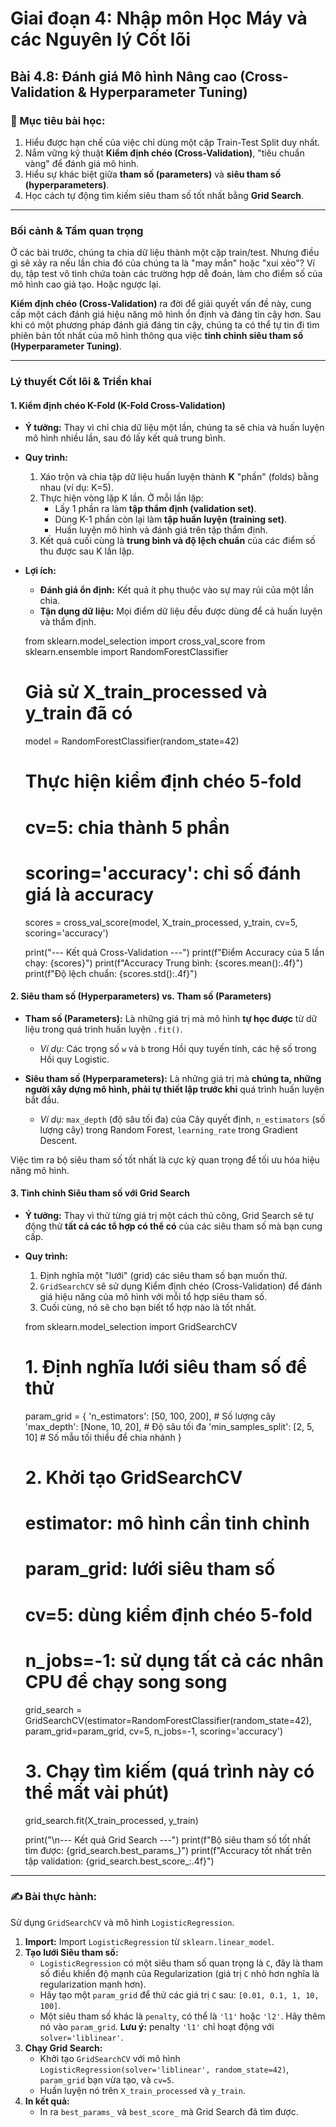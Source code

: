 # Giai đoạn 4: Nhập môn Học Máy và các Nguyên lý Cốt lõi
## Bài 4.8: Đánh giá Mô hình Nâng cao (Cross-Validation & Hyperparameter Tuning)

### **🎯 Mục tiêu bài học:**
1.  Hiểu được hạn chế của việc chỉ dùng một cặp Train-Test Split duy nhất.
2.  Nắm vững kỹ thuật **Kiểm định chéo (Cross-Validation)**, "tiêu chuẩn vàng" để đánh giá mô hình.
3.  Hiểu sự khác biệt giữa **tham số (parameters)** và **siêu tham số (hyperparameters)**.
4.  Học cách tự động tìm kiếm siêu tham số tốt nhất bằng **Grid Search**.

---

### **Bối cảnh & Tầm quan trọng**

Ở các bài trước, chúng ta chia dữ liệu thành một cặp train/test. Nhưng điều gì sẽ xảy ra nếu lần chia đó của chúng ta là "may mắn" hoặc "xui xẻo"? Ví dụ, tập test vô tình chứa toàn các trường hợp dễ đoán, làm cho điểm số của mô hình cao giả tạo. Hoặc ngược lại.

**Kiểm định chéo (Cross-Validation)** ra đời để giải quyết vấn đề này, cung cấp một cách đánh giá hiệu năng mô hình ổn định và đáng tin cậy hơn. Sau khi có một phương pháp đánh giá đáng tin cậy, chúng ta có thể tự tin đi tìm phiên bản tốt nhất của mô hình thông qua việc **tinh chỉnh siêu tham số (Hyperparameter Tuning)**.

---

### **Lý thuyết Cốt lõi & Triển khai**

#### **1. Kiểm định chéo K-Fold (K-Fold Cross-Validation)**

* **Ý tưởng:** Thay vì chỉ chia dữ liệu một lần, chúng ta sẽ chia và huấn luyện mô hình nhiều lần, sau đó lấy kết quả trung bình.
* **Quy trình:**
    1.  Xáo trộn và chia tập dữ liệu huấn luyện thành **K** "phần" (folds) bằng nhau (ví dụ: K=5).
    2.  Thực hiện vòng lặp K lần. Ở mỗi lần lặp:
        * Lấy 1 phần ra làm **tập thẩm định (validation set)**.
        * Dùng K-1 phần còn lại làm **tập huấn luyện (training set)**.
        * Huấn luyện mô hình và đánh giá trên tập thẩm định.
    3.  Kết quả cuối cùng là **trung bình và độ lệch chuẩn** của các điểm số thu được sau K lần lặp. 

* **Lợi ích:**
    * **Đánh giá ổn định:** Kết quả ít phụ thuộc vào sự may rủi của một lần chia.
    * **Tận dụng dữ liệu:** Mọi điểm dữ liệu đều được dùng để cả huấn luyện và thẩm định.


    from sklearn.model_selection import cross_val_score
    from sklearn.ensemble import RandomForestClassifier

    # Giả sử X_train_processed và y_train đã có
    model = RandomForestClassifier(random_state=42)

    # Thực hiện kiểm định chéo 5-fold
    # cv=5: chia thành 5 phần
    # scoring='accuracy': chỉ số đánh giá là accuracy
    scores = cross_val_score(model, X_train_processed, y_train, cv=5, scoring='accuracy')

    print("--- Kết quả Cross-Validation ---")
    print(f"Điểm Accuracy của 5 lần chạy: {scores}")
    print(f"Accuracy Trung bình: {scores.mean():.4f}")
    print(f"Độ lệch chuẩn: {scores.std():.4f}")

#### **2. Siêu tham số (Hyperparameters) vs. Tham số (Parameters)**

* **Tham số (Parameters):** Là những giá trị mà mô hình **tự học được** từ dữ liệu trong quá trình huấn luyện `.fit()`.
    * *Ví dụ:* Các trọng số `w` và `b` trong Hồi quy tuyến tính, các hệ số trong Hồi quy Logistic.

* **Siêu tham số (Hyperparameters):** Là những giá trị mà **chúng ta, những người xây dựng mô hình, phải tự thiết lập trước khi** quá trình huấn luyện bắt đầu.
    * *Ví dụ:* `max_depth` (độ sâu tối đa) của Cây quyết định, `n_estimators` (số lượng cây) trong Random Forest, `learning_rate` trong Gradient Descent.

Việc tìm ra bộ siêu tham số tốt nhất là cực kỳ quan trọng để tối ưu hóa hiệu năng mô hình.

#### **3. Tinh chỉnh Siêu tham số với Grid Search**

* **Ý tưởng:** Thay vì thử từng giá trị một cách thủ công, Grid Search sẽ tự động thử **tất cả các tổ hợp có thể có** của các siêu tham số mà bạn cung cấp.
* **Quy trình:**
    1.  Định nghĩa một "lưới" (grid) các siêu tham số bạn muốn thử.
    2.  `GridSearchCV` sẽ sử dụng Kiểm định chéo (Cross-Validation) để đánh giá hiệu năng của mô hình với mỗi tổ hợp siêu tham số.
    3.  Cuối cùng, nó sẽ cho bạn biết tổ hợp nào là tốt nhất.


    from sklearn.model_selection import GridSearchCV

    # 1. Định nghĩa lưới siêu tham số để thử
    param_grid = {
        'n_estimators': [50, 100, 200],      # Số lượng cây
        'max_depth': [None, 10, 20],         # Độ sâu tối đa
        'min_samples_split': [2, 5, 10]    # Số mẫu tối thiểu để chia nhánh
    }

    # 2. Khởi tạo GridSearchCV
    # estimator: mô hình cần tinh chỉnh
    # param_grid: lưới siêu tham số
    # cv=5: dùng kiểm định chéo 5-fold
    # n_jobs=-1: sử dụng tất cả các nhân CPU để chạy song song
    grid_search = GridSearchCV(estimator=RandomForestClassifier(random_state=42),
                               param_grid=param_grid,
                               cv=5,
                               n_jobs=-1,
                               scoring='accuracy')

    # 3. Chạy tìm kiếm (quá trình này có thể mất vài phút)
    grid_search.fit(X_train_processed, y_train)

    print("\n--- Kết quả Grid Search ---")
    print(f"Bộ siêu tham số tốt nhất tìm được: {grid_search.best_params_}")
    print(f"Accuracy tốt nhất trên tập validation: {grid_search.best_score_:.4f}")

---

### **✍️ Bài thực hành:**

Sử dụng `GridSearchCV` và mô hình `LogisticRegression`.

1.  **Import:** Import `LogisticRegression` từ `sklearn.linear_model`.
2.  **Tạo lưới Siêu tham số:**
    * `LogisticRegression` có một siêu tham số quan trọng là `C`, đây là tham số điều khiển độ mạnh của Regularization (giá trị `C` nhỏ hơn nghĩa là regularization mạnh hơn).
    * Hãy tạo một `param_grid` để thử các giá trị `C` sau: `[0.01, 0.1, 1, 10, 100]`.
    * Một siêu tham số khác là `penalty`, có thể là `'l1'` hoặc `'l2'`. Hãy thêm nó vào `param_grid`. **Lưu ý:** penalty `'l1'` chỉ hoạt động với `solver='liblinear'`.
3.  **Chạy Grid Search:**
    * Khởi tạo `GridSearchCV` với mô hình `LogisticRegression(solver='liblinear', random_state=42)`, `param_grid` bạn vừa tạo, và `cv=5`.
    * Huấn luyện nó trên `X_train_processed` và `y_train`.
4.  **In kết quả:**
    * In ra `best_params_` và `best_score_` mà Grid Search đã tìm được.